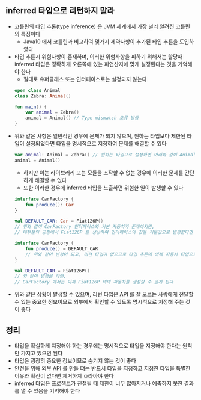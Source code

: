 ## inferred 타입으로 리턴하지 말라

* 코틀린의 타입 추론(type inference) 은 JVM 세계에서 가장 널리 알려진 코틀린의 특징이다
    * Java10 에서 코틀린과 비교하여 몇가지 제약사항이 추가된 타입 추론을 도입하였다
* 타입 추론시 위험사항이 존재하며, 이러한 위험사항을 피하기 위해서는 할당때 inferred 타입은 정확하게 오른쪽에 있는 피연산자에 맞게 설정된다는 것을 기억해야 한다
    * 절대로 슈퍼클래스 또는 인터페이스로는 설정되지 않는다
    ```kotlin
    open class Animal
    class Zebra: Animal()
    
    fun main() {
        var animal = Zebra()
        animal = Animal() // Type mismatch 오류 발생
    }
    ```
* 위와 같은 사항은 일반적인 경우에 문제가 되지 않으며, 원하는 타입보다 제한된 타입이 설정되었다면 타입을 명시적으로 지정하여 문제를 해결할 수 있다
    ```kotlin
    var animal: Animal = Zebra() // 원하는 타입으로 설정하면 아래와 같이 Animal 로 변경하여도 type mismatch 에러가 발생하지 않는다
    animal = Animal()
    ```
    * 하지만 이는 라이브러리 또는 모듈을 조작할 수 없는 경우에 이러한 문제를 간단하게 해결할 수 없다
    * 또한 이러한 경우에 inferred 타입을 노출하면 위험한 일이 발생할 수 있다
    ```kotlin
    interface CarFactory {
        fun produce(): Car
    }
  
    val DEFAULT_CAR: Car = Fiat126P()
    // 위와 같이 CarFactory 인터페이스와 기본 자동차가 존재하지만,
    // 대부분의 공장에서 Fiat126P 를 생상하여 인터페이스의 값을 기본값으로 변경한다면
  
    interface CarFactory {
        fun produce() = DEFAULT_CAR
        // 위와 같이 변경이 되고, 리턴 타입이 없으므로 타입 추론에 의해 자동차 타입으로 지정될 것을 예상하여 명시적으로 지정하지 않아도 된다 판단하고
    }
  
    val DEFAULT_CAR = Fiat126P()
    // 와 같이 변경을 하면,
    // CarFactory 에서는 이제 Fiat126P 외의 자동차를 생성할 수 없게 된다
    ```
* 위와 같은 상황이 발생할 수 있으며, 리턴 타입은 API 를 잘 모르는 사람에게 전달할 수 있는 중요한 정보이므로 외부에서 확인할 수 있도록 명시적으로 지정해 주는 것이 좋다

## 정리

* 타입을 확실하게 지정해야 하는 경우에는 명시적으로 타입을 지정해야 한다는 원칙만 가지고 있으면 된다
* 타입은 굉장히 중요한 정보이므로 숨기지 않는 것이 좋다
* 안전을 위해 외부 API 를 만들 떄는 반드시 타입을 지정하고 지정한 타입을 특별한 이유와 확신이 없다면 제거하지 ㅁ라아야 한다
* inferred 타입은 프로젝트가 진절될 때 제한이 너무 많아지거나 예측하지 못한 결과를 낼 수 있음을 기억해야 한다
